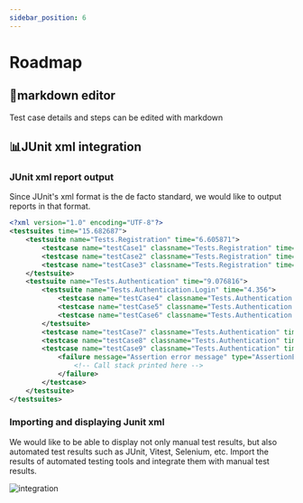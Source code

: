 ```yaml
---
sidebar_position: 6
---
```


# Roadmap

## 📝markdown editor

Test case details and steps can be edited with markdown

## 📊JUnit xml integration

### JUnit xml report output

Since JUnit's xml format is the de facto standard, we would like to output reports in that format.

```xml title="Junit xml"
<?xml version="1.0" encoding="UTF-8"?>
<testsuites time="15.682687">
    <testsuite name="Tests.Registration" time="6.605871">
        <testcase name="testCase1" classname="Tests.Registration" time="2.113871" />
        <testcase name="testCase2" classname="Tests.Registration" time="1.051" />
        <testcase name="testCase3" classname="Tests.Registration" time="3.441" />
    </testsuite>
    <testsuite name="Tests.Authentication" time="9.076816">
        <testsuite name="Tests.Authentication.Login" time="4.356">
            <testcase name="testCase4" classname="Tests.Authentication.Login" time="2.244" />
            <testcase name="testCase5" classname="Tests.Authentication.Login" time="0.781" />
            <testcase name="testCase6" classname="Tests.Authentication.Login" time="1.331" />
        </testsuite>
        <testcase name="testCase7" classname="Tests.Authentication" time="2.508" />
        <testcase name="testCase8" classname="Tests.Authentication" time="1.230816" />
        <testcase name="testCase9" classname="Tests.Authentication" time="0.982">
            <failure message="Assertion error message" type="AssertionError">
                <!-- Call stack printed here -->
            </failure>
        </testcase>
    </testsuite>
</testsuites>
```

### Importing and displaying Junit xml

We would like to be able to display not only manual test results, but also automated test results such as JUnit, Vitest, Selenium, etc.
Import the results of automated testing tools and integrate them with manual test results.

![integration](./img/integration.svg)
